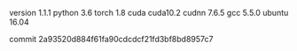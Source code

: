 version 1.1.1
python 3.6
torch 1.8
cuda cuda10.2
cudnn 7.6.5
gcc 5.5.0
ubuntu 16.04

commit 2a93520d884f61fa90cdcdcf21fd3bf8bd8957c7